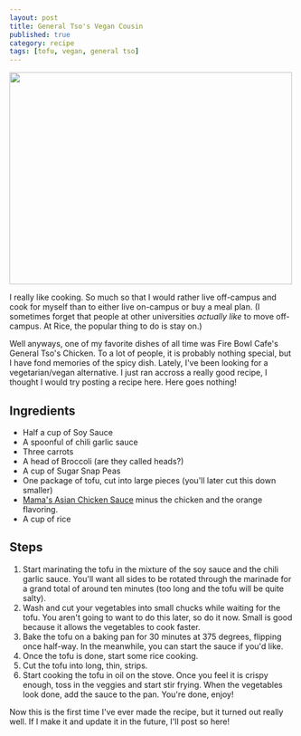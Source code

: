 ```yaml
---
layout: post
title: General Tso's Vegan Cousin
published: true
category: recipe
tags: [tofu, vegan, general tso]
---
```


<img src='/img/posts/general-pso.jpg' width='500px' height='375px'>

I really like cooking. So much so that I would rather live off-campus and cook for myself than to either live on-campus or buy a meal plan. (I sometimes forget that people at other universities <em>actually like</em> to move off-campus. At Rice, the popular thing to do is stay on.)

Well anyways, one of my favorite dishes of all time was Fire Bowl Cafe's General Tso's Chicken. To a lot of people, it is probably nothing special, but I have fond memories of the spicy dish. Lately, I've been looking for a vegetarian/vegan alternative. I just ran accross a really good recipe, I thought I would try posting a recipe here. Here goes nothing!

Ingredients
-----------

+ Half a cup of Soy Sauce
+ A spoonful of chili garlic sauce
+ Three carrots
+ A head of Broccoli (are they called heads?)
+ A cup of Sugar Snap Peas
+ One package of tofu, cut into large pieces (you'll later cut this down smaller)
+ <a href='http://allrecipes.com/recipe/mamas-asian-chicken-and-rice/'>Mama's Asian Chicken Sauce</a> minus the chicken and the orange flavoring.
+ A cup of rice

Steps
-----

<ol>
    <li>
       Start marinating the tofu in the mixture of the soy sauce and the chili garlic sauce. You'll want all sides to be rotated through the marinade for a grand total of around ten minutes (too long and the tofu will be quite salty).
    </li>
    <li>
        Wash and cut your vegetables into small chucks while waiting for the tofu. You aren't going to want to do this later, so do it now. Small is good because it allows the vegetables to cook faster.
    </li>
    <li>
        Bake the tofu on a baking pan for 30 minutes at 375 degrees, flipping once half-way. In the meanwhile, you can start the sauce if you'd like.
    </li>
    <li>
        Once the tofu is done, start some rice cooking.
    </li>
    <li>
        Cut the tofu into long, thin, strips.
    </li>
    <li>
        Start cooking the tofu in oil on the stove. Once you feel it is crispy enough, toss in the veggies and start stir frying. When the vegetables look done, add the sauce to the pan. You're done, enjoy!
    </li>
</ol>

Now this is the first time I've ever made the recipe, but it turned out really well. If I make it and update it in the future, I'll post so here!